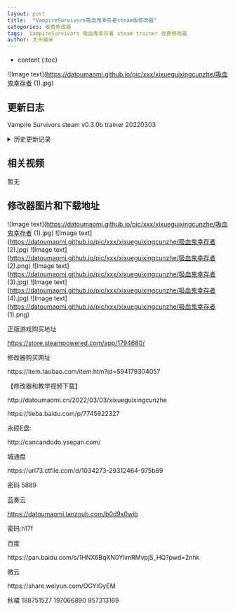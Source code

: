 ```yaml
---
layout: post
title:  "VampireSurvivors吸血鬼幸存者steam版修改器"
categories: 收费修改器
tags:  VampireSurvivors 吸血鬼幸存者 steam trainer 收费修改器
author: 大头猫米
---
```


* content
{:toc}

![Image text](https://datoumaomi.github.io/pic/xxx/xixueguixingcunzhe/吸血鬼幸存者 (1).jpg)


##  更新日志

Vampire Survivors steam v0.3.0b trainer 20220303





<details>
<summary>历史更新记录</summary>
Vampire Survivors steam v0.3.0b trainer 20220303<p></p>

</details>

## 相关视频
暂无

## 修改器图片和下载地址

![Image text](https://datoumaomi.github.io/pic/xxx/xixueguixingcunzhe/吸血鬼幸存者 (1).jpg)
![Image text](https://datoumaomi.github.io/pic/xxx/xixueguixingcunzhe/吸血鬼幸存者 (2).jpg)
![Image text](https://datoumaomi.github.io/pic/xxx/xixueguixingcunzhe/吸血鬼幸存者 (2).png)
![Image text](https://datoumaomi.github.io/pic/xxx/xixueguixingcunzhe/吸血鬼幸存者 (3).jpg)
![Image text](https://datoumaomi.github.io/pic/xxx/xixueguixingcunzhe/吸血鬼幸存者 (4).jpg)
![Image text](https://datoumaomi.github.io/pic/xxx/xixueguixingcunzhe/吸血鬼幸存者 (1).png)


正版游戏购买地址<p></p>
https://store.steampowered.com/app/1794680/
<p></p>
修改器购买网址
<p></p>
https://item.taobao.com/item.htm?id=594179304057
<p></p>
【修改器和教学视频下载】
<p></p>
http://datoumaomi.cn/2022/03/03/xixueguixingcunzhe
<p></p>
https://tieba.baidu.com/p/7745922327
<p></p>
永硕E盘:<p></p>
http://cancandodo.ysepan.com/<p></p>
<p></p>
城通盘<p></p>
https://url73.ctfile.com/d/1034273-29312464-975b89<p></p>
密码 5889<p></p>

蓝奏云<p></p>
https://datoumaomi.lanzoub.com/b0d9x0wib
<p></p>
密码:h17f
<p></p>
<p></p>
百度<p></p>
https://pan.baidu.com/s/1HNX6BqXN0YlimRMvpjS_HQ?pwd=2nhk
<p></p>
<p></p>
微云<p></p>
https://share.weiyun.com/OGYlGyEM
<p></p>
<p>秋裙 188751527 197066890 957313169</p>
